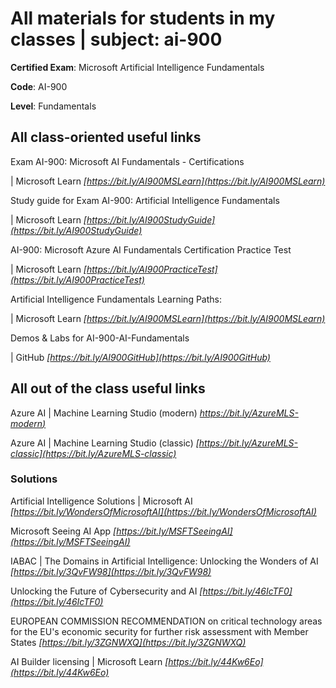 # All materials for students in my classes | subject: ai-900

**Certified Exam**: Microsoft Artificial Intelligence Fundamentals

**Code**: AI-900

**Level**: Fundamentals

## All class-oriented useful links
Exam AI-900: Microsoft AI Fundamentals - Certifications

| Microsoft Learn
_[https://bit.ly/AI900MSLearn](https://bit.ly/AI900MSLearn)_

Study guide for Exam AI-900: Artificial Intelligence Fundamentals

| Microsoft Learn
_[https://bit.ly/AI900StudyGuide](https://bit.ly/AI900StudyGuide)_

AI-900: Microsoft Azure AI Fundamentals Certification Practice Test

| Microsoft Learn
_[https://bit.ly/AI900PracticeTest](https://bit.ly/AI900PracticeTest)_

Artificial Intelligence Fundamentals Learning Paths:

| Microsoft Learn
_[https://bit.ly/AI900MSLearn](https://bit.ly/AI900MSLearn)_

Demos & Labs for AI-900-AI-Fundamentals

| GitHub
_[https://bit.ly/AI900GitHub](https://bit.ly/AI900GitHub)_




## All out of the class useful links
Azure AI | Machine Learning Studio (modern)
_[https://bit.ly/AzureMLS-modern)](https://bit.ly/AzureMLS-modern)_

Azure AI | Machine Learning Studio (classic)
_[https://bit.ly/AzureMLS-classic](https://bit.ly/AzureMLS-classic)_




### Solutions

Artificial Intelligence Solutions | Microsoft AI
_[https://bit.ly/WondersOfMicrosoftAI](https://bit.ly/WondersOfMicrosoftAI)_

Microsoft Seeing AI App
_[https://bit.ly/MSFTSeeingAI](https://bit.ly/MSFTSeeingAI)_

IABAC | The Domains in Artificial Intelligence: Unlocking the Wonders of AI
_[https://bit.ly/3QvFW98](https://bit.ly/3QvFW98)_

Unlocking the Future of Cybersecurity and AI
_[https://bit.ly/46IcTF0](https://bit.ly/46IcTF0)_

EUROPEAN COMMISSION RECOMMENDATION on critical technology areas for the EU's economic security for further risk assessment with Member States
_[https://bit.ly/3ZGNWXQ](https://bit.ly/3ZGNWXQ)_

AI Builder licensing | Microsoft Learn
_[https://bit.ly/44Kw6Eo](https://bit.ly/44Kw6Eo)_
